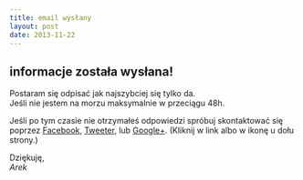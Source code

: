 ```yaml
---
title: email wysłany
layout: post
date: 2013-11-22
---
```


informacje została wysłana!
---------------------

Postaram się odpisać jak najszybciej się tylko da.   
Jeśli nie jestem na morzu maksymalnie w przeciągu 48h.

Jeśli po tym czasie nie otrzymałeś odpowiedzi spróbuj skontaktować się poprzez 
[Facebook](https://www.facebook.com/arek.stryjski), [Tweeter](https://twitter.com/arekstryjski), lub [Google+](https://plus.google.com/+ArekStryjski).
(Kliknij w link albo w ikonę u dołu strony.)
 
Dziękuję,  
*Arek*